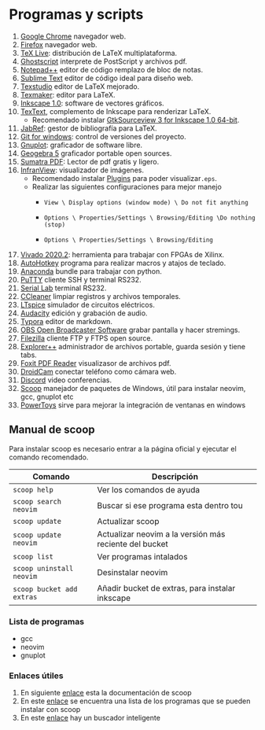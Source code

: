 # Programas y scripts


1. [Google Chrome](https://www.google.com/intl/es/chrome/) navegador web.
2. [Firefox](https://www.mozilla.org/es-MX/firefox/new/) navegador web.
3. [TeX Live](http://mirrors.ibiblio.org/CTAN/systems/texlive/Images/): distribución de LaTeX multiplataforma.
4. [Ghostscript](https://ghostscript.com/index.html) interprete de PostScript y archivos pdf.
5. [Notepad++](https://notepad-plus-plus.org/downloads/) editor de código remplazo de bloc de notas.
6. [Sublime Text](https://www.sublimetext.com/) editor de código ideal para diseño web.
7. [Texstudio](https://www.texstudio.org/) editor de LaTeX mejorado.
8. [Texmaker](https://www.xm1math.net/texmaker/): editor para LaTeX.
9. [Inkscape 1.0](https://inkscape.org/release/inkscape-1.0/): software de vectores gráficos.
7. [TexText](https://textext.github.io/textext/), complemento de Inkscape para renderizar LaTeX.
   - Recomendado instalar [GtkSourceview 3 for Inkscape 1.0 64-bit](https://github.com/textext/gtksourceview-for-inkscape-windows/releases/download/1.0.0/Install-GtkSourceView-3.24-Inkscape-1.0-64bit.exe).
11. [JabRef](https://www.jabref.org/): gestor de bibliografía para LaTeX.
12. [Git for windows](https://gitforwindows.org/): control de versiones del proyecto.
13. [Gnuplot](http://www.gnuplot.info/): graficador de software libre.
14. [Geogebra 5](https://wiki.geogebra.org/en/Reference:GeoGebra_Installation) graficador portable open sources.
15. [Sumatra PDF](https://www.sumatrapdfreader.org/free-pdf-reader): Lector de pdf gratis y ligero.
12. [InfranView](https://www.irfanview.com/): visualizador de imágenes.
    - Recomendado instalar [Plugins](https://www.irfanview.com/plugins.htm) para poder visualizar`.eps`.
    - Realizar las siguientes configuraciones para mejor manejo
      - `View \ Display options (window mode) \ Do not fit anything`

      - `Options \ Properties/Settings \ Browsing/Editing \Do nothing (stop)`
      - `Options \ Properties/Settings \ Browsing/Editing `
17. [Vivado 2020.2](https://www.xilinx.com/support/download/index.html/content/xilinx/en/downloadNav/vivado-design-tools/2020-2.html): herramienta para trabajar con FPGAs de Xilinx.
18. [AutoHotkey](https://www.autohotkey.com/) programa para realizar macros y atajos de teclado.
19. [Anaconda](https://www.anaconda.com/) bundle para trabajar con python.
20. [PuTTY](https://www.putty.org/) cliente SSH y terminal RS232.
21. [Serial Lab](https://github.com/ahsayde/Serial-Lab) terminal RS232.
22. [CCleaner](https://www.ccleaner.com/es-es/ccleaner/download) limpiar registros y archivos temporales.
23. [LTspice](https://www.analog.com/en/design-center/design-tools-and-calculators/ltspice-simulator.html) simulador de circuitos eléctricos.
24. [Audacity](https://www.audacityteam.org/) edición y grabación de audio.
25. [Typora](https://typora.io/) editor de markdown.
26. [OBS Open Broadcaster Software](https://obsproject.com/) grabar pantalla y hacer stremings.
27. [Filezilla](https://filezilla-project.org/) cliente FTP y FTPS open source.
28. [Explorer++](https://explorerplusplus.com/) administrador de archivos portable, guarda sesión y tiene tabs.
29. [Foxit PDF Reader](https://www.foxit.com/es-la/downloads/) visualizasor de archivos pdf.
30. [DroidCam](https://www.dev47apps.com/) conectar teléfono como cámara web.
31. [Discord](https://discord.com/) video conferencias.
31. [Scoop](https://scoop.sh/) manejador de paquetes de Windows, útil para instalar neovim, gcc, gnuplot etc
31. [PowerToys](https://docs.microsoft.com/en-us/windows/powertoys/) sirve para mejorar la integración de ventanas en windows



## Manual de scoop

Para instalar scoop es necesario entrar a la página oficial y ejecutar el comando recomendado.

| Comando                   | Descripción                                            |
| ------------------------- | ------------------------------------------------------ |
| `scoop help`              | Ver los comandos de ayuda                              |
| `scoop search neovim`     | Buscar si ese programa esta dentro tou                 |
| `scoop update`            | Actualizar scoop                                       |
| `scoop update neovim`     | Actualizar neovim a la versión más reciente del bucket |
| `scoop list`              | Ver programas intalados                                |
| `scoop uninstall neovim`  | Desinstalar neovim                                     |
| `scoop bucket add extras` | Añadir bucket de extras, para instalar inkscape        |



### Lista de programas

* gcc
* neovim
* gnuplot



### Enlaces útiles

1. En siguiente [enlace](https://scoop-docs.vercel.app/docs/concepts/Buckets.html#what-are-buckets) esta la documentación de scoop
2. En este [enlace](https://sedlar.me/scoop-frontend/) se encuentra una lista de los programas que se pueden instalar con scoop
3. En este [enlace](https://scoopsearch.github.io/#/apps?q=gcc) hay un buscador inteligente

